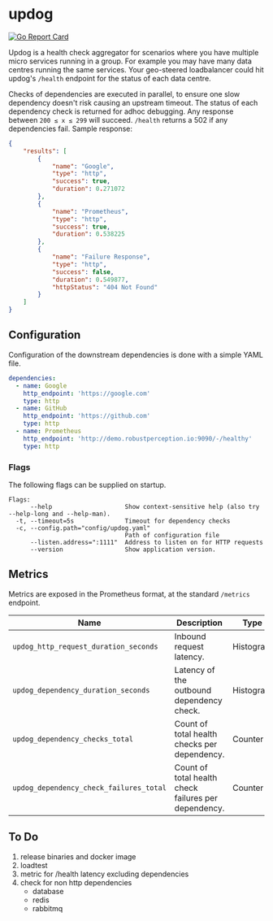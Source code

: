 # updog

[![Go Report Card](https://goreportcard.com/badge/github.com/benclapp/updog)](https://goreportcard.com/report/github.com/benclapp/updog)

Updog is a health check aggregator for scenarios where you have multiple micro services running in a group. For example you may have many data centres running the same services. Your geo-steered loadbalancer could hit updog's `/health` endpoint for the status of each data centre.

Checks of dependencies are executed in parallel, to ensure one slow dependency doesn't risk causing an upstream timeout. The status of each dependency check is returned for adhoc debugging. Any response between `200 ≤ x ≤ 299` will succeed. `/health` returns a 502 if any dependencies fail. Sample response:

```json
{
    "results": [
        {
            "name": "Google",
            "type": "http",
            "success": true,
            "duration": 0.271072
        },
        {
            "name": "Prometheus",
            "type": "http",
            "success": true,
            "duration": 0.538225
        },
        {
            "name": "Failure Response",
            "type": "http",
            "success": false,
            "duration": 0.549877,
            "httpStatus": "404 Not Found"
        }
    ]
}
```

## Configuration

Configuration of the downstream dependencies is done with a simple YAML file.

```yaml
dependencies:
  - name: Google
    http_endpoint: 'https://google.com'
    type: http
  - name: GitHub
    http_endpoint: 'https://github.com'
    type: http
  - name: Prometheus
    http_endpoint: 'http://demo.robustperception.io:9090/-/healthy'
    type: http
```

### Flags

The following flags can be supplied on startup.

```
Flags:
      --help                    Show context-sensitive help (also try --help-long and --help-man).
  -t, --timeout=5s              Timeout for dependency checks
  -c, --config.path="config/updog.yaml"
                                Path of configuration file
      --listen.address=":1111"  Address to listen on for HTTP requests
      --version                 Show application version.
```

## Metrics

Metrics are exposed in the Prometheus format, at the standard `/metrics` endpoint.

Name | Description | Type | Labels
-----|-------------|------|-------
`updog_http_request_duration_seconds` | Inbound request latency. | Histogram | `path`
`updog_dependency_duration_seconds` | Latency of the outbound dependency check. | Histogram | `dependency`
`updog_dependency_checks_total` | Count of total health checks per dependency. | Counter | `dependency`
`updog_dependency_check_failures_total` | Count of total health check failures per dependency. | Counter | `dependency`

## To Do

1. release binaries and docker image
1. loadtest
1. metric for /health latency excluding dependencies
1. check for non http dependencies
    - database
    - redis
    - rabbitmq